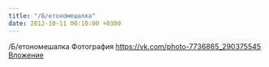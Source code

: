 ```yaml
---
title: "/Б/етономешалка"
date: 2012-10-11 00:10:00 +0300
---
```


/Б/етономешалка
Фотография
<a class="vk-attach" href="https://vk.com/photo-7736865_290375545">https://vk.com/photo-7736865_290375545</a>
<a class="vk-attach" href="https://vk.com/photo-7736865_290375545">Вложение</a>
